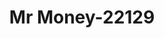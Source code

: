 ---
f_zip-code: 84403
f_state-code: UT
title: Mr Money-22129
f_phone: 801-399-1332
f_city-only: Ogden
f_address: 3895 Washington Blvd Ste 2 Ogden
f_location-unique-id: '22129'
slug: mr-money-22129
updated-on: '2024-05-30T13:46:58.046Z'
created-on: '2024-05-30T13:36:59.803Z'
published-on: '2024-05-30T13:54:32.469Z'
f_city-state: cms/city/ogden-ut.md
f_company: cms/company/mr-money.md
f_state: cms/state/utah.md
layout: '[payday-loan].html'
tags: payday-loan
---